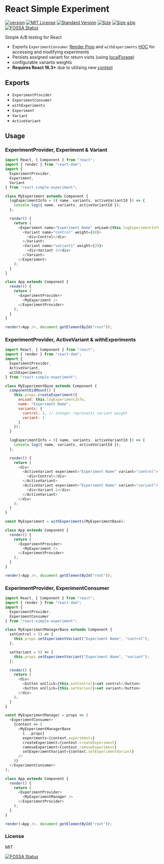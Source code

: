 # React Simple Experiment

[![version][version]](http://npm.im/react-simple-experiment)
[![MIT License][mit license]](http://opensource.org/licenses/MIT)
[![Standard Version][standard version]](https://github.com/conventional-changelog/standard-version)
[![Size][size]](https://unpkg.com/react-simple-experiment)
[![Size gzip][size gzip]](https://unpkg.com/react-simple-experiment)
[![FOSSA Status](https://app.fossa.io/api/projects/git%2Bgithub.com%2Fdanhayden%2Freact-simple-experiment.svg?type=shield)](https://app.fossa.io/projects/git%2Bgithub.com%2Fdanhayden%2Freact-simple-experiment?ref=badge_shield)

Simple A/B testing for React

- Exports `ExperimentConsumer` [Render Prop] and `withExperiments` [HOC] for accessing and modifying experiments
- Persists assigned variant for return visits (using [localForage])
- configurable variants weights
- **Requires React 16.3+** due to utilising new [context]

## Exports

- `ExperimentProvider`
- `ExperimentConsumer`
- `withExperiments`
- `Experiment`
- `Variant`
- `ActiveVariant`

## Usage

### ExperimentProvider, Experiment & Variant

```js
import React, { Component } from "react";
import { render } from "react-dom";
import {
  ExperimentProvider,
  Experiment,
  Variant
} from "react-simple-experiment";

class MyExperiment extends Component {
  logExperimentInfo = ({ name, variants, activeVariantId }) => {
    console.log({ name, variants, activeVariantId });
  };

  render() {
    return (
      <Experiment name="Experiment Name" onLoad={this.logExperimentInfo}>
        <Variant name="control" weight={60}>
          <div>Control</div>
        </Variant>
        <Variant name="variant1" weight={20}>
          <div>Variant 1</div>
        </Variant>
      </Experiment>
    );
  }
}

class App extends Component {
  render() {
    return (
      <ExperimentProvider>
        <MyExperiment />
      </ExperimentProvider>
    );
  }
}

render(<App />, document.getElementById("root"));
```

### ExperimentProvider, ActiveVariant & withExperiments

```js
import React, { Component } from "react";
import { render } from "react-dom";
import {
  ExperimentProvider,
  ActiveVariant,
  withExperiments
} from "react-simple-experiment";

class MyExperimentBase extends Component {
  componentDidMount() {
    this.props.createExperiment({
      onLoad: this.logExperimentInfo,
      name: "Experiment Name",
      variants: {
        control: 1, // integer represents variant weight
        variant: 1
      }
    });
  }

  logExperimentInfo = ({ name, variants, activeVariantId }) => {
    console.log({ name, variants, activeVariantId });
  };

  render() {
    return (
      <div>
        <ActiveVariant experiment="Experiment Name" variant="control">
          <div>Control</div>
        </ActiveVariant>
        <ActiveVariant experiment="Experiment Name" variant="variant">
          <div>Variant 1</div>
        </ActiveVariant>
      </div>
    );
  }
}

const MyExperiment = withExperiments(MyExperimentBase);

class App extends Component {
  render() {
    return (
      <ExperimentProvider>
        <MyExperiment />
      </ExperimentProvider>
    );
  }
}

render(<App />, document.getElementById("root"));
```

### ExperimentProvider, ExperimentConsumer

```js
import React, { Component } from "react";
import { render } from "react-dom";
import {
  ExperimentProvider,
  ExperimentConsumer
} from "react-simple-experiment";

class MyExperimentManagerBase extends Component {
  setControl = () => {
    this.props.setExperimentVariant("Experiment Name", "control");
  };

  setVariant = () => {
    this.props.setExperimentVariant("Experiment Name", "variant");
  };

  render() {
    return (
      <div>
        <button onClick={this.setControl}>set control</button>
        <button onClick={this.setVariant}>set variant</button>
      </div>
    );
  }
}

const MyExperimentManager = props => (
  <ExperimentConsumer>
    {context => (
      <MyExperimentManagerBase
        {...props}
        experiments={context.experiments}
        createExperiment={context.createExperiment}
        removeExperiment={context.removeExperiment}
        setExperimentVariant={context.setExperimentVariant}
      />
    )}
  </ExperimentConsumer>
);

class App extends Component {
  render() {
    return (
      <ExperimentProvider>
        <MyExperimentManager />
      </ExperimentProvider>
    );
  }
}

render(<App />, document.getElementById("root"));
```

### License

MIT

[version]: https://img.shields.io/npm/v/react-simple-experiment.svg
[mit license]: https://img.shields.io/npm/l/react-simple-experiment.svg
[standard version]: https://img.shields.io/badge/release-standard%20version-brightgreen.svg
[size]: https://badges.herokuapp.com/size/npm/react-simple-experiment
[size gzip]: https://badges.herokuapp.com/size/npm/react-simple-experiment?gzip=true
[localforage]: https://github.com/localForage/localForage
[render prop]: https://reactjs.org/docs/render-props.html
[hoc]: https://reactjs.org/docs/higher-order-components.html
[context]: https://reactjs.org/docs/context.html


[![FOSSA Status](https://app.fossa.io/api/projects/git%2Bgithub.com%2Fdanhayden%2Freact-simple-experiment.svg?type=large)](https://app.fossa.io/projects/git%2Bgithub.com%2Fdanhayden%2Freact-simple-experiment?ref=badge_large)